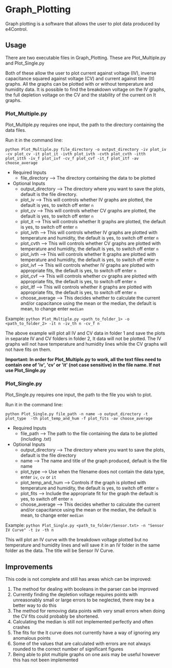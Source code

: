# Graph_Plotting

Graph plotting is a software that allows the user to plot data produced by e4Control.

## Usage

There are two executable files in Graph_Plotting. 
These are Plot_Multiple.py and Plot_Single.py

Both of these allow the user to plot current against voltage (IV), inverse capacitance squared against voltage (CV) and current against time (It) graphs. All the graphs can be plotted with or without temperature and humidity data. It is possible to find the breakdown voltage on the IV graphs, the full depletion voltage on the CV and the stability of the current on It graphs.

### Plot_Multiple.py

Plot_Multiple.py requires one input, the path to the directory containing the data files.

Run it in the command line:

`python Plot_Multiple.py file_directory -o output_directory -iv plot_iv -cv plot_cv -it plot_it -ivth plot_ivth -cvth plot_cvth -itth plot_itth -iv_f plot_ivf -cv_f plot_cvf -it_f plot_itf -av choose_average`

* Required Inputs
    *  file_directory --> The directory containing the data to be plotted
* Optional Inputs
    *  output_directory --> The directory where you want to save the plots, default is the file directory.
    *  plot_iv --> This will controls whether IV graphs are plotted, the default is yes, to switch off enter `n`
    *  plot_cv --> This will controls whether CV graphs are plotted, the default is yes, to switch off enter `n` 
    *  plot_it --> This will controls whether It graphs are plotted, the default is yes, to switch off enter `n` 
    *  plot_ivth --> This will controls whether IV graphs are plotted with temperature and humidity, the default is yes, to switch off enter `n`
    *  plot_cvth --> This will controls whether CV graphs are plotted with temperature and humidity, the default is yes, to switch off enter `n`
    *  plot_ivth --> This will controls whether It graphs are plotted with temperature and humidity, the default is yes, to switch off enter `n`      
    *  plot_ivf --> This will controls whether IV graphs are plotted with appropriate fits, the default is yes, to switch off enter `n`
    *  plot_cvf --> This will controls whether cv graphs are plotted with appropriate fits, the default is yes, to switch off enter `n`
    *  plot_itf --> This will controls whether it graphs are plotted with appropriate fits, the default is yes, to switch off enter `n`
    *  choose_average --> This decides whether to calculate the current and/or capacitance using the mean or the median, the default is mean, to change enter `median`
    
Example: `python Plot_Multiple.py <path_to_folder_1> -o <path_to_folder_2> -it n -iv_th n -cv_f n` 
  
The above example will plot all IV and CV data in folder 1 and save the plots in separate IV and CV folders in folder 2, It data will not be plotted. The IV graphs will not have temperature and humidity lines while the CV graphs will not have fits on them.
  
**Important: In order for Plot_Multiple.py to work, all the text files need to contain one of 'iv', 'cv' or 'it' (not case sensitive) in the file name. If not use Plot_Single.py**

### Plot_Single.py 

Plot_Single.py requires one input, the path to the file you wish to plot.

Run it in the command line:

`python Plot_Single.py file_path -n name -o output_directory -t plot_type  -th plot_temp_and_hum -f plot_fits -av choose_average`

* Required Inputs
    *  file_path --> The path to the file containing the data to be plotted (including .txt)
* Optional Inputs
   *  output_directory --> The directory where you want to save the plots, default is the file directory
   *  name -->  The name and title of the graph produced, default is the file name
   *  plot_type --> Use when the filename does not contain the data type, enter `iv`, `cv` or `it`
   *  plot_temp_and_hum --> Controls if the graph is plotted with temperature and humidity, the default is yes, to switch off enter `n`
   *  plot_fits --> Include the appropriate fit for the graph the default is yes, to switch off enter `n`
   *  choose_average --> This decides whether to calculate the current and/or capacitance using the mean or the median, the default is mean, to change enter `median`

Example: `python Plot_Single.py <path_to_folder/Sensor.txt> -n "Sensor IV Curve" -t iv -th n`

This will plot an IV curve with the breakdown voltage plotted but no temperature and humidity lines and will save it in an IV folder in the same folder as the data. The title will be Sensor IV Curve.

## Improvements

This code is not complete and still has areas which can be improved:

1. The method for dealing with booleans in the parser can be improved
2. Currently finding the depletion voltage requires points with unreasonably small or large errors to be neglected, there may be a better way to do this 
3. The method for removing data points with very small errors when doing the CV fits could probably be shortened.
4. Calculating the median is still not implemented perfectly and often crashes
5. The fits for the It curve does not currently have a way of ignoring any anomalous points  
6. Some of the values that are calculated with errors are not always rounded to the correct number of significant figures
7. Being able to plot multiple graphs on one axis may be useful however this has not been implemented

